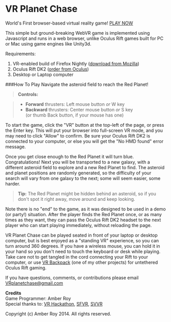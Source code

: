 VR Planet Chase
===============
World's First browser-based virtual reality game!  [PLAY NOW](http://amberroy.github.io/vr-planet-chase/vrplanetchase.html)

This simple but ground-breaking WebVR game is implemented using Javascript and runs in a web browser, unlike Oculus Rift games built for PC or Mac using game engines like Unity3d.

Requirements:

1. VR-enabled build of Firefox Nightly ([download from Mozilla](http://blog.bitops.com/blog/2014/08/20/updated-firefox-vr-builds))
2. Oculus Rift DK2 ([order from Oculus](https://www.oculus.com/order/))
3. Desktop or Laptop computer


###How To Play
Navigate the asteroid field to reach the Red Planet!

> **Controls:**

> - **Forward** thrusters: Left mouse button *or* W key 
> - **Backward** thrusters: Center mouse button *or* S key  
>   (or thumb Back button, if your mouse has one)

To start the game, click the "VR" button at the top-left of the page, or press the Enter key.  This will put your browser into full-screen VR mode, and you may need to click "Allow" to confirm.  Be sure your Oculus Rift DK2 is connected to your computer, or else you will get the "No HMD found" error message.

Once you get close enough to the Red Planet it will turn blue.  Congratulations!  Next you will be transported to a new galaxy, with a different asteroid field to explore and a new Red Planet to find.  The asteroid and planet positions are randomly generated, so the difficulty of your search will vary from one galaxy to the next; some will seem easier, some harder.

> **Tip:** The Red Planet might be hidden behind an asteroid, so if you don't spot it right away, move around and keep looking.

Note there is no "end" to the game, as it was designed to be used in a demo (or party!) situation.  After the player finds the Red Planet once, or as many times as they want, they can pass the Oculus Rift DK2 headset to the next player who can start playing immediately, without reloading the page.  

VR Planet Chase can be played seated in front of your laptop or desktop computer, but is best enjoyed as a "standing VR" experience, so you can turn around 360 degrees.  If you have a wireless mouse, you can hold it in your hand so you don't need to touch the keyboard or desk while playing.  Take care not to get tangled in the cord connecting your Rift to your computer, or use [VR Backpack](http://vrbackpack.com) (one of my other projects) for untethered Oculus Rift gaming.

If you have questions, comments, or contributions please email VRplanetchase@gmail.com


**Credits**  
Game Programmer: Amber Roy  
Special thanks to: [VR Hackathon](http://vrhackathon.com), [SFVR](http://www.meetup.com/virtualreality), [SVVR](http://svvr.com)


Copyright (c) Amber Roy 2014.  All rights reserved.  